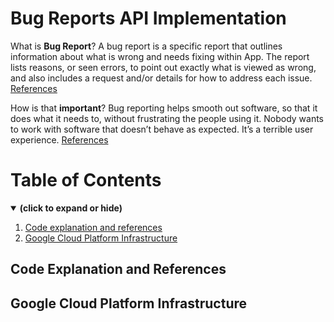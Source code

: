 # Bug Reports API Implementation

What is **Bug Report**? A bug report is a specific report that outlines information about what is wrong and needs fixing within App. The report lists reasons, or seen errors, to point out exactly what is viewed as wrong, and also includes a request and/or details for how to address each issue. [References](https://bugherd.com/blog/bug-reporting/#:~:text=A%20bug%20report%20is%20a,how%20to%20address%20each%20issue.)

How is that **important**? Bug reporting helps smooth out software, so that it does what it needs to, without frustrating the people using it. Nobody wants to work with software that doesn’t behave as expected. It’s a terrible user experience. [References](https://bugherd.com/blog/bug-reporting/)


# Table of Contents
<details open>
<summary><b>(click to expand or hide)</b></summary>
<!-- MarkdownTOC -->

1. [Code explanation and references](#code-and-references)
1. [Google Cloud Platform Infrastructure](#gcp-infrastructure)
  
<!-- /MarkdownTOC -->
</details>

<a id="code-and-references"></a>
## Code Explanation and References
  
<a id="gcp-infrastructure"></a>
## Google Cloud Platform Infrastructure
